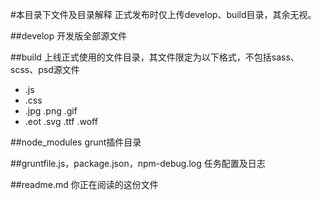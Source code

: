 #本目录下文件及目录解释
正式发布时仅上传develop、build目录，其余无视。

##develop
开发版全部源文件

##build
上线正式使用的文件目录，其文件限定为以下格式，不包括sass、scss、psd源文件

- .js
- .css
- .jpg .png .gif
- .eot .svg .ttf .woff

##node_modules
grunt插件目录

##gruntfile.js，package.json，npm-debug.log
任务配置及日志

##readme.md
你正在阅读的这份文件

